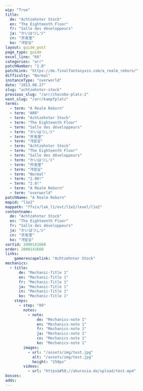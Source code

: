 ```yaml
---
wip: "True"
title:
  de: "Achtzehnter Stock"
  en: "The Eighteenth Floor"
  fr: "Salle des développeurs"
  ja: "かいはつしつ"
  cn: "开发室"
  ko: "개발실"
layout: guide_post
page_type: guide
excel_line: "66"
categories: "arr"
patchNumber: "2.0"
patchLink: "https://de.finalfantasyxiv.com/a_realm_reborn/"
difficulty: "Normal"
instanceType: "overworld"
date: "2013.08.27"
slug: "achtzehnter-stock"
previous_slug: "/arr/chocobo-platz-2"
next_slug: "/arr/kampfplatz"
terms:
  - term: "A Realm Reborn"
  - term: "ARR"
  - term: "Achtzehnter Stock"
  - term: "The Eighteenth Floor"
  - term: "Salle des développeurs"
  - term: "かいはつしつ"
  - term: "开发室"
  - term: "개발실"
  - term: "Achtzehnter Stock"
  - term: "The Eighteenth Floor"
  - term: "Salle des développeurs"
  - term: "かいはつしつ"
  - term: "开发室"
  - term: "개발실"
  - term: "Normal"
  - term: "2.00!"
  - term: "2.0!"
  - term: "A Realm Reborn"
  - term: "overworld"
patchName: "A Realm Reborn"
mapid: "l1e2"
mappath: "ffxiv/lak_l1/evt/l1e2/level/l1e2"
contentname:
  de: "Achtzehnter Stock"
  en: "The Eighteenth Floor"
  fr: "Salle des développeurs"
  ja: "かいはつしつ"
  cn: "开发室"
  ko: "개발실"
sortid: 2000141660
order: 2000141660
links:
    gamerescapelink: "Achtzehnter Stock"
mechanics:
  - title:
      de: "Mechanic-Title 1"
      en: "Mechanic-Title 1"
      fr: "Mechanic-Title 1"
      ja: "Mechanic-Title 1"
      cn: "Mechanic-Title 1"
      ko: "Mechanic-Title 1"
    steps:
      - step: "09"
        notes:
          - note:
              de: "Mechanics-note 1"
              en: "Mechanics-note 1"
              fr: "Mechanics-note 1"
              ja: "Mechanics-note 1"
              cn: "Mechanics-note 1"
              ko: "Mechanics-note 1"
        images:
          - url: "/assets/img/test.jpg"
            alt: "/assets/img/test.jpg"
            height: "250px"
        videos:
          - url: "https&#58;//akurosia.de/upload/test.mp4"
bosses:
adds:
---
```

